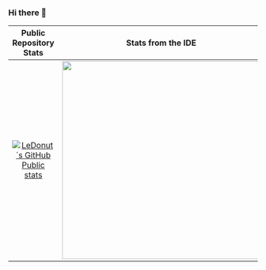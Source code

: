 ### Hi there 👋

|Public Repository Stats |Stats from the IDE |
|:---:|:---:|
| [![LeDonut´s GitHub Public stats](https://github-readme-stats.vercel.app/api?username=ledonut)](https://github.com/anuraghazra/github-readme-stats) | <img src="https://wakatime.com/share/@d45896c4-13f5-4fc5-bce8-0e6f2c8645b9/c4522236-29d9-489b-84b6-72c18bbc7eaf.svg" width="400px"> |
